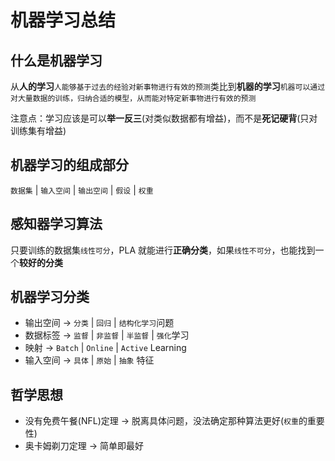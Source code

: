# 机器学习总结 

## 什么是机器学习

从**人的学习**`人能够基于过去的经验对新事物进行有效的预测`类比到**机器的学习**`机器可以通过对大量数据的训练，归纳合适的模型，从而能对特定新事物进行有效的预测`

注意点：学习应该是可以**举一反三**(对类似数据都有增益)，而不是**死记硬背**(只对训练集有增益)

## 机器学习的组成部分
 
`数据集` | `输入空间` | `输出空间` | `假设` | `权重`

## 感知器学习算法

只要训练的数据集`线性可分`，PLA 就能进行**正确分类**，如果`线性不可分`，也能找到一个**较好的分类**

## 机器学习分类
- 输出空间 -> `分类` | `回归` | `结构化学习`问题
- 数据标签 -> `监督` | `非监督` | `半监督` | `强化`学习
- 映射 -> `Batch` | `Online` | `Active` Learning
- 输入空间 -> `具体` | `原始` | `抽象` 特征

## 哲学思想

- 没有免费午餐(NFL)定理 -> 脱离具体问题，没法确定那种算法更好(`权重`的重要性) 
- 奥卡姆剃刀定理 -> 简单即最好

## 